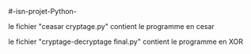 #-isn-projet-Python-

le fichier "ceasar cryptage.py" contient le programme en cesar

le fichier "cryptage-decryptage final.py" contient le programme en XOR
